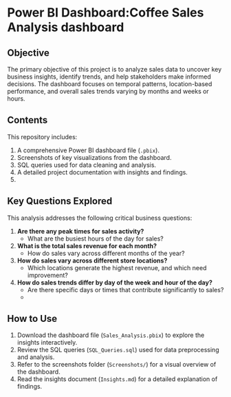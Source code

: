 # Power BI Dashboard:Coffee Sales Analysis dashboard

## Objective
The primary objective of this project is to analyze sales data to uncover key business insights, identify trends, and help stakeholders make informed decisions. 
The dashboard focuses on temporal patterns, location-based performance, and overall sales trends varying by months and weeks or hours.

## Contents
This repository includes:
1. A comprehensive Power BI dashboard file (`.pbix`).
2. Screenshots of key visualizations from the dashboard.
3. SQL queries used for data cleaning and analysis.
4. A detailed project documentation with insights and findings.
5. 
## Key Questions Explored
This analysis addresses the following critical business questions:
1. **Are there any peak times for sales activity?**
   - What are the busiest hours of the day for sales?
2. **What is the total sales revenue for each month?**
   - How do sales vary across different months of the year?
3. **How do sales vary across different store locations?**
   - Which locations generate the highest revenue, and which need improvement?
4. **How do sales trends differ by day of the week and hour of the day?**
   - Are there specific days or times that contribute significantly to sales?
   - 


## How to Use
1. Download the dashboard file (`Sales_Analysis.pbix`) to explore the insights interactively.
2. Review the SQL queries (`SQL_Queries.sql`) used for data preprocessing and analysis.
3. Refer to the screenshots folder (`Screenshots/`) for a visual overview of the dashboard.
4. Read the insights document (`Insights.md`) for a detailed explanation of findings.
